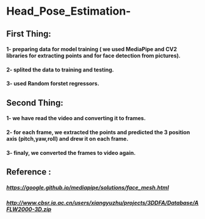 # Head_Pose_Estimation-

## First Thing:
#### 1- preparing data for model training ( we used MediaPipe and CV2 libraries for extracting points and for face detection from pictures).
#### 2- splited the data to training and testing.
#### 3- used Random forstet regressors.

## Second Thing:
#### 1- we have read the video and converting it to frames. 
#### 2- for each frame, we extracted the points and predicted the 3 position axis (pitch,yaw,roll) and drew it on each frame.
#### 3- finaly, we converted the frames to video again.


## Reference : 
##### https://google.github.io/mediapipe/solutions/face_mesh.html
##### http://www.cbsr.ia.ac.cn/users/xiangyuzhu/projects/3DDFA/Database/AFLW2000-3D.zip
